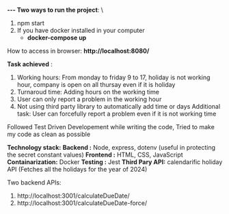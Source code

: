 **--- Two ways to run the project**: \\
1. npm start
2. If you have docker installed in your computer
   - **docker-compose up**

How to access in browser: **http://localhost:8080/**


**Task achieved** :
1. Working hours: From monday to friday 9 to 17, holiday is not working hour, company is open on all thursay even if it is holiday
2. Turnaroud time: Adding hours on the working time
3. User can only report a problem in the working hour
4. Not using third party library to automatically add time or days
Additional task: User can forcefully report a problem even if it is not working time

Followed Test Driven Developement while writing the code,
Tried to make my code as clean as possible

**Technology stack:**
**Backend :** Node, express, dotenv (useful in protecting the secret constant values)
**Frontend :** HTML, CSS, JavaScript
**Containarization:** Docker
**Testing :** Jest
**Third Pary API:** calendarific holiday API (Fetches all the holidays for the year of 2024)

Two backend APIs:
1. http://localhost:3001/calculateDueDate/
2. http://localhost:3001/calculateDueDate-force/

